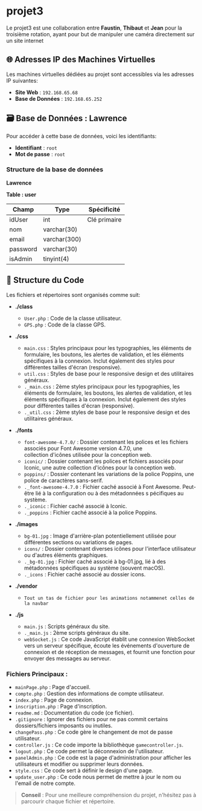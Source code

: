 # projet3

Le projet3 est une collaboration entre **Faustin**, **Thibaut** et **Jean** pour la troisième rotation, ayant pour but de manipuler une caméra directement sur un site internet

## 🌐 Adresses IP des Machines Virtuelles 

Les machines virtuelles dédiées au projet sont accessibles via les adresses IP suivantes:
- **Site Web** : `192.168.65.68`
- **Base de Données** : `192.168.65.252`

## 🗃 Base de Données : Lawrence 

Pour accéder à cette base de données, voici les identifiants:
- **Identifiant** : `root`
- **Mot de passe** : `root`

### Structure de la base de données

**Lawrence**

**Table : user**

| Champ     | Type           | Spécificité          |
|-----------|----------------|----------------------|
| idUser    | int            | Clé primaire         |
| nom       | varchar(30)    |                      |
| email     | varchar(300)   |                      |
| password  | varchar(30)    |                      |
| isAdmin   | tinyint(4)     |                      |


## 📁 Structure du Code

Les fichiers et répertoires sont organisés comme suit:

- **./class**
  - `User.php` : Code de la classe utilisateur.
  - `GPS.php` : Code de la classe GPS.

- **./css**
  - `main.css` : Styles principaux pour les typographies, les éléments de formulaire, les boutons, les alertes de validation, et les éléments spécifiques à la connexion. Inclut également des styles pour différentes tailles d'écran (responsive).
  - `util.css` : Styles de base pour le responsive design et des utilitaires généraux.
  - `._main.css` : 2ème styles principaux pour les typographies, les éléments de formulaire, les boutons, les alertes de validation, et les éléments spécifiques à la connexion. Inclut également des styles pour différentes tailles d'écran (responsive).
  - `._util.css` : 2ème styles de base pour le responsive design et des utilitaires généraux.

- **./fonts**
  - `font-awesome-4.7.0/` : Dossier contenant les polices et les fichiers associés pour Font Awesome version 4.7.0, une   
 collection d'icônes utilisée pour la conception web.
  - `iconic/` : Dossier contenant les polices et fichiers associés pour Iconic, une autre collection d'icônes pour la 
 conception web.
  - `poppins/` : Dossier contenant les variations de la police Poppins, une police de caractères sans-serif.
  - `._font-awesome-4.7.0` : Fichier caché associé à Font Awesome. Peut-être lié à la configuration ou à des métadonnées s 
 pécifiques au système.
  - `._iconic` : Fichier caché associé à Iconic.
  - `._poppins` : Fichier caché associé à la police Poppins.

- **./images**
  - `bg-01.jpg` : Image d'arrière-plan potentiellement utilisée pour différentes sections ou variations de pages.
  - `icons/` : Dossier contenant diverses icônes pour l'interface utilisateur ou d'autres éléments graphiques.
  - `._bg-01.jpg` : Fichier caché associé à bg-01.jpg, lié à des métadonnées spécifiques au système (souvent macOS).
  - `._icons` : Fichier caché associé au dossier icons.

- **./vendor**
  - `Tout un tas de fichier pour les animations notammenet celles de la navbar`

- **./js**
  - `main.js` : Scripts généraux du site.
  - `._main.js` : 2ème scripts généraux du site.
  - `webSocket.js` : Ce code JavaScript établit une connexion WebSocket vers un serveur spécifique, écoute les événements
  d'ouverture de connexion et de réception de messages, et fournit une fonction pour envoyer des messages au serveur.


### Fichiers Principaux :

- `mainPage.php` : Page d'accueil.
- `compte.php` : Gestion des informations de compte utilisateur.
- `index.php` : Page de connexion.
- `inscription.php` : Page d'inscription.
- `readme.md` : Documentation du code (ce fichier).
- `.gitignore` : Ignorer des fichiers pour ne pas commit certains dossiers/fichiers imposants ou inutiles.
- `changePass.php` : Ce code gère le changement de mot de passe utilisateur.
- `controller.js` : Ce code importe la bibliothèque `gamecontroller.js`.
- `logout.php` : Ce code permet la déconnexion de l'utilisateur.
- `panelAdmin.php` : Ce code est la page d'administration pour afficher les utilisateurs et modifier ou supprimer leurs données.
- `style.css` : Ce code sert à définir le design d'une page.
- `update_user.php` : Ce code nous permet de mettre à jour le nom ou l'email de notre compte.

> **Conseil** : Pour une meilleure compréhension du projet, n'hésitez pas à parcourir chaque fichier et répertoire.
